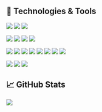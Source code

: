 ## 🔧 Technologies & Tools

![](https://img.shields.io/badge/OS-Windows-informational?style=flat&logo=windows)
![](https://img.shields.io/badge/OS-Ubuntu-informational?style=flat&logo=ubuntu)
![](https://img.shields.io/badge/OS-KDE_Neon-informational?style=flat&logo=kde)

![](https://img.shields.io/badge/Editor-Visual_Studio_Code-informational?style=flat&logo=visualstudiocode)
![](https://img.shields.io/badge/Editor-Visual_Studio-informational?style=flat&logo=visualstudio)
![](https://img.shields.io/badge/Editor-Nodepad++-informational?style=flat&logo=notepadplusplus)
![](https://img.shields.io/badge/Editor-IntelliJ_IDEA-informational?style=flat&logo=intellijidea)

![](https://img.shields.io/badge/Code-HTML-informational?style=flat&logo=html5)
![](https://img.shields.io/badge/Code-CSS-informational?style=flat&logo=css3&logoColor=34a9dc)
![](https://img.shields.io/badge/Code-Javascript-informational?style=flat&logo=javascript)
![](https://img.shields.io/badge/Code-Typescript-informational?style=flat&logo=typescript)
![](https://img.shields.io/badge/Code-PHP-informational?style=flat&logo=php)
![](https://img.shields.io/badge/Code-GO-informational?style=flat&logo=go)
![](https://img.shields.io/badge/Code-Java-informational?style=flat&logo=gradle)
![](https://img.shields.io/badge/Code-CSharp-informational?style=flat&logo=csharp)

![](https://img.shields.io/badge/Library-Laravel-informational?style=flat&logo=laravel)
![](https://img.shields.io/badge/Library-React-informational?style=flat&logo=react)
![](https://img.shields.io/badge/Library-Svelte-informational?style=flat&logo=svelte)

## 📈 GitHub Stats

<a href="https://github.com/Jelcoo/Jelcoo">
  <img src="https://github-readme-stats.vercel.app/api/top-langs/?username=Jelcoo&theme=dark" />
</a>
